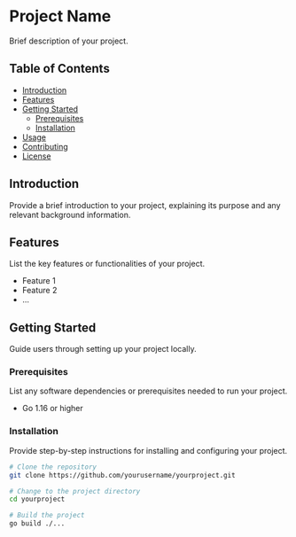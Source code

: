 # Project Name

Brief description of your project.

## Table of Contents

- [Introduction](#introduction)
- [Features](#features)
- [Getting Started](#getting-started)
  - [Prerequisites](#prerequisites)
  - [Installation](#installation)
- [Usage](#usage)
- [Contributing](#contributing)
- [License](#license)

## Introduction

Provide a brief introduction to your project, explaining its purpose and any relevant background information.

## Features

List the key features or functionalities of your project.

- Feature 1
- Feature 2
- ...

## Getting Started

Guide users through setting up your project locally.

### Prerequisites

List any software dependencies or prerequisites needed to run your project.

- Go 1.16 or higher

### Installation

Provide step-by-step instructions for installing and configuring your project.

```bash
# Clone the repository
git clone https://github.com/yourusername/yourproject.git

# Change to the project directory
cd yourproject

# Build the project
go build ./...
